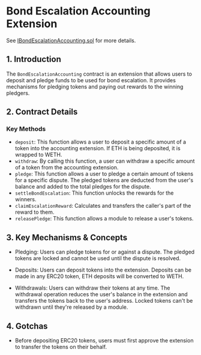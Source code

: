 # Bond Escalation Accounting Extension

See [IBondEscalationAccounting.sol](/solidity/interfaces/extensions/IBondEscalationAccounting.sol/interface.IBondEscalationAccounting.md) for more details.

## 1. Introduction

The `BondEscalationAccounting` contract is an extension that allows users to deposit and pledge funds to be used for bond escalation. It provides mechanisms for pledging tokens and paying out rewards to the winning pledgers.

## 2. Contract Details

### Key Methods

- `deposit`: This function allows a user to deposit a specific amount of a token into the accounting extension. If ETH is being deposited, it is wrapped to WETH.
- `withdraw`: By calling this function, a user can withdraw a specific amount of a token from the accounting extension.
- `pledge`: This function allows a user to pledge a certain amount of tokens for a specific dispute. The pledged tokens are deducted from the user's balance and added to the total pledges for the dispute.
- `settleBondEscalation`: This function unlocks the rewards for the winners.
- `claimEscalationReward`: Calculates and transfers the caller's part of the reward to them.
- `releasePledge`: This function allows a module to release a user's tokens.

## 3. Key Mechanisms & Concepts

- Pledging: Users can pledge tokens for or against a dispute. The pledged tokens are locked and cannot be used until the dispute is resolved.

- Deposits: Users can deposit tokens into the extension. Deposits can be made in any ERC20 token, ETH deposits will be converted to WETH.

- Withdrawals: Users can withdraw their tokens at any time. The withdrawal operation reduces the user's balance in the extension and transfers the tokens back to the user's address. Locked tokens can't be withdrawn until they're released by a module.

## 4. Gotchas

- Before depositing ERC20 tokens, users must first approve the extension to transfer the tokens on their behalf.
